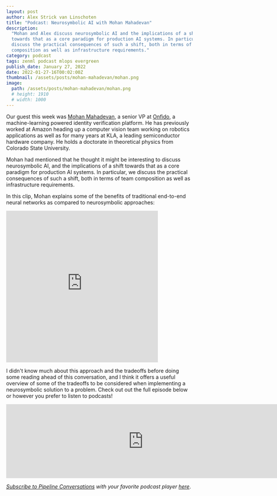 ```yaml
---
layout: post
author: Alex Strick van Linschoten
title: "Podcast: Neurosymbolic AI with Mohan Mahadevan"
description:
  "Mohan and Alex discuss neurosymbolic AI and the implications of a shift
  towards that as a core paradigm for production AI systems. In particular, we
  discuss the practical consequences of such a shift, both in terms of team
  composition as well as infrastructure requirements."
category: podcast
tags: zenml podcast mlops evergreen
publish_date: January 27, 2022
date: 2022-01-27-16T00:02:00Z
thumbnail: /assets/posts/mohan-mahadevan/mohan.png
image:
  path: /assets/posts/mohan-mahadevan/mohan.png
  # height: 1910
  # width: 1000
---
```


Our guest this week was
[Mohan Mahadevan](https://uk.linkedin.com/in/mohan-mahadevan-4999464), a senior
VP at [Onfido](https://onfido.com/), a machine-learning powered identity
verification platform. He has previously worked at Amazon heading up a computer
vision team working on robotics applications as well as for many years at KLA, a
leading semiconductor hardware company. He holds a doctorate in theoretical
physics from Colorado State University.

Mohan had mentioned that he thought it might be interesting to discuss
neurosymbolic AI, and the implications of a shift towards that as a core
paradigm for production AI systems. In particular, we discuss the practical
consequences of such a shift, both in terms of team composition as well as
infrastructure requirements.

In this clip, Mohan explains some of the benefits of traditional end-to-end
neural networks as compared to neurosymbolic approaches:

<iframe src="https://share.descript.com/embed/v9MJ6WQcZyB" width="410" height="410" frameborder="0" allowfullscreen></iframe>

I didn't know much about this approach and the tradeoffs before doing some
reading ahead of this conversation, and I think it offers a useful overview of
some of the tradeoffs to be considered when implementing a neurosymbolic
solution to a problem. Check out out the full episode below or however you
prefer to listen to podcasts!

<iframe src="https://player.fireside.fm/v2/vA-gqsEV+va39Vuvn?theme=dark" width="740" height="200" frameborder="0" scrolling="no"></iframe>

<br>

_[Subscribe to Pipeline Conversations](https://podcast.zenml.io/subscribe) with
your favorite podcast player [here](https://podcast.zenml.io/subscribe)_.
